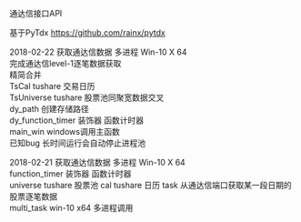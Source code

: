 通达信接口API

基于PyTdx https://github.com/rainx/pytdx

2018-02-22 获取通达信数据 多进程 Win-10 X 64   
完成通达信level-1逐笔数据获取  
精简合并  
TsCal tushare 交易日历  
TsUniverse tushare 股票池同聚宽数据交叉  
dy_path 创建存储路径  
dy_function_timer 装饰器 函数计时器     
main_win  windows调用主函数   
已知bug 长时间运行会自动停止进程池


2018-02-21 获取通达信数据 多进程 Win-10 X 64   
function_timer 装饰器 函数计时器   
universe tushare 股票池
cal tushare 日历
task 从通达信端口获取某一段日期的股票逐笔数据   
multi_task win-10 x64 多进程调用

